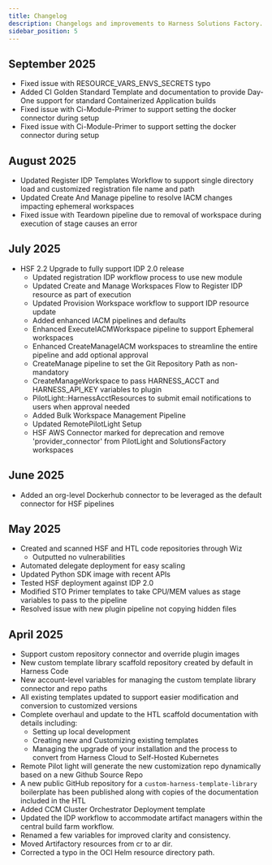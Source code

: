```yaml
---
title: Changelog
description: Changelogs and improvements to Harness Solutions Factory.
sidebar_position: 5
---
```


## September 2025
- Fixed issue with RESOURCE_VARS_ENVS_SECRETS typo
- Added CI Golden Standard Template and documentation to provide Day-One support for standard Containerized Application builds
- Fixed issue with Ci-Module-Primer to support setting the docker connector during setup
- Fixed issue with Ci-Module-Primer to support setting the docker connector during setup

## August 2025
- Updated Register IDP Templates Workflow to support single directory load and customized registration file name and path
- Updated Create And Manage pipeline to resolve IACM changes impacting ephemeral workspaces
- Fixed issue with Teardown pipeline due to removal of workspace during execution of stage causes an error

## July 2025
- HSF 2.2 Upgrade to fully support IDP 2.0 release
    - Updated registration IDP workflow process to use new module
    - Updated Create and Manage Workspaces Flow to Register IDP resource as part of execution
    - Updated Provision Workspace workflow to support IDP resource update
    - Added enhanced IACM pipelines and defaults
    - Enhanced ExecuteIACMWorkspace pipeline to support Ephemeral workspaces
    - Enhanced CreateManageIACM workspaces to streamline the entire pipeline and add optional approval
    - CreateManage pipeline to set the Git Repository Path as non-mandatory
    - CreateManageWorkspace to pass HARNESS_ACCT and HARNESS_API_KEY variables to plugin
    - PilotLight::HarnessAcctResources to submit email notifications to users when approval needed
    - Added Bulk Workspace Management Pipeline
    - Updated RemotePilotLight Setup
    - HSF AWS Connector marked for deprecation and remove 'provider_connector' from PilotLight and SolutionsFactory workspaces

## June 2025
- Added an org-level Dockerhub connector to be leveraged as the default connector for HSF pipelines

## May 2025
- Created and scanned HSF and HTL code repositories through Wiz
  - Outputted no vulnerabilities 
- Automated delegate deployment for easy scaling 
- Updated Python SDK image with recent APIs
- Tested HSF deployment against IDP 2.0
- Modified STO Primer templates to take CPU/MEM values as stage variables to pass to the pipeline
- Resolved issue with new plugin pipeline not copying hidden files

## April 2025
- Support custom repository connector and override plugin images 
- New custom template library scaffold repository created by default in Harness Code
- New account-level variables for managing the custom template library connector and repo paths
- All existing templates updated to support easier modification and conversion to customized versions
- Complete overhaul and update to the HTL scaffold documentation with details including:
  - Setting up local development
  - Creating new and Customizing existing templates
  - Managing the upgrade of your installation and the process to convert from Harness Cloud to Self-Hosted Kubernetes
- Remote Pilot light will generate the new customization repo dynamically based on a new Github Source Repo
- A new public GitHub repository for a `custom-harness-template-library` boilerplate has been published along with copies of the documentation included in the HTL
- Added CCM Cluster Orchestrator Deployment template
- Updated the IDP workflow to accommodate artifact managers within the central build farm workflow.
- Renamed a few variables for improved clarity and consistency.
- Moved Artifactory resources from cr to ar dir.
- Corrected a typo in the OCI Helm resource directory path.